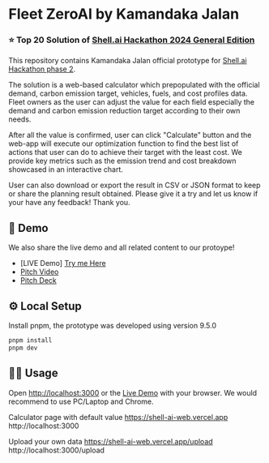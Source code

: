 # Fleet ZeroAI by Kamandaka Jalan

### ⭐️ Top 20 Solution of [Shell.ai Hackathon 2024 General Edition](https://www.hackerearth.com/challenges/new/competitive/shellai-hackathon-2024/)

This repository contains Kamandaka Jalan official prototype for [Shell.ai Hackathon phase 2](https://shellaihackathon2024level2.hackerearth.com/).

The solution is a web-based calculator which prepopulated with the official demand, carbon emission target, vehicles, fuels, and cost profiles data. Fleet owners as the user can adjust the value for each field especially the demand and carbon emission reduction target according to their own needs.

After all the value is confirmed, user can click "Calculate" button and the web-app will execute our optimization function to find the best list of actions that user can do to achieve their target with the least cost. We provide key metrics such as the emission trend and cost breakdown showcased in an interactive chart.

User can also download or export the result in CSV or JSON format to keep or share the planning result obtained. Please give it a try and let us know if your have any feedback! Thank you.

## 💫 Demo

We also share the live demo and all related content to our protoype!

- [LIVE Demo] [Try me Here](https://shell-ai-web.vercel.app/)
- [Pitch Video](https://www.youtube.com/watch?v=PvfuHVSO77I)
- [Pitch Deck](https://www.canva.com/design/DAGM6aj_FgU/3g5LJKThqgOekfUR3rj6PA/edit?utm_content=DAGM6aj_FgU&utm_campaign=designshare&utm_medium=link2&utm_source=sharebutton)

## ⚙️ Local Setup

Install pnpm, the prototype was developed using version 9.5.0

```bash
pnpm install
pnpm dev
```

## 👨‍💻 Usage

Open [http://localhost:3000](http://localhost:3000) or the [Live Demo](https://shell-ai-web.vercel.app) with your browser. We would recommend to use PC/Laptop and Chrome.

Calculator page with default value
https://shell-ai-web.vercel.app
http://localhost:3000

Upload your own data
https://shell-ai-web.vercel.app/upload
http://localhost:3000/upload
